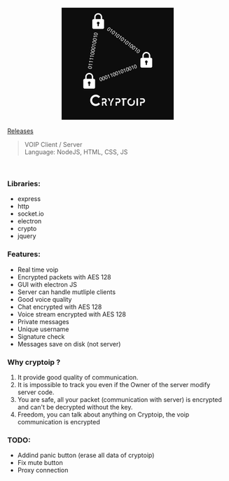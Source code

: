 <p align="center">
  <img width="256" height="256" src="logo/cryptoipComplexBack.png" />
</p>

[Releases](https://github.com/DrayNeur/cryptoip/releases)

> VOIP Client / Server <br>
> Language: NodeJS, HTML, CSS, JS
<br>

### Libraries:
- express
- http
- socket.io
- electron
- crypto
- jquery

### Features:
- Real time voip
- Encrypted packets with AES 128
- GUI with electron JS
- Server can handle mutliple clients
- Good voice quality
- Chat encrypted with AES 128
- Voice stream encrypted with AES 128
- Private messages
- Unique username
- Signature check
- Messages save on disk (not server)


### Why cryptoip ?
1. It provide good quality of communication.
2. It is impossible to track you even if the Owner of the server modify server code.
3. You are safe, all your packet (communication with server) is encrypted and can't be decrypted without the key.
4. Freedom, you can talk about anything on Cryptoip, the voip communication is encrypted


### TODO:
- Addind panic button (erase all data of cryptoip)
- Fix mute button
- Proxy connection
